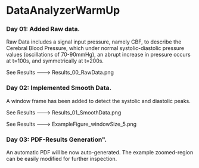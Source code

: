 # DataAnalyzerWarmUp

### Day 01: Added Raw data.
Raw Data includes a signal input pressure, namely CBF, to describe the Cerebral Blood Pressure, which under normal systolic-diastolic pressure values (oscillations of 70-90mmHg), an abrupt increase in pressure occurs at t=100s, and symmetrically at t=200s. 

See Results ---> Results_00_RawData.png

### Day 02: Implemented Smooth Data.
A window frame has been added to detect the systolic and diastolic peaks.

See Results ---> Results_01_SmoothData.png

See Results ---> ExampleFigure_windowSize_5.png

### Day 03: PDF-Results Generation".
An automatic PDF will be now auto-generated. The example zoomed-region can be easily modified for further inspection.